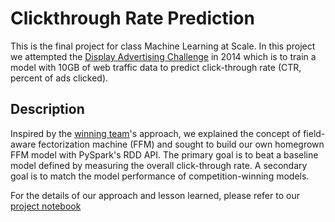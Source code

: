 # Clickthrough Rate Prediction

This is the final project for class Machine Learning at Scale. In this project we attempted the [Display Advertising Challenge](https://www.kaggle.com/c/criteo-display-ad-challenge) in 2014 which is to train a model with 10GB of web traffic data to predict click-through rate (CTR, percent of ads clicked). 

## Description
Inspired by the [winning team](https://www.kaggle.com/c/criteo-display-ad-challenge/discussion/10555)'s approach, we explained the concept of field-aware fectorization machine (FFM) and sought to build our own homegrown FFM model with PySpark's RDD API. The primary goal is to beat a baseline model defined by measuring the overall click-through rate. A secondary goal is to match the model performance of competition-winning models.

For the details of our approach and lesson learned, please refer to our [project notebook](https://github.com/erikhou45/ctr-prediction/blob/main/final_project.ipynb) 
